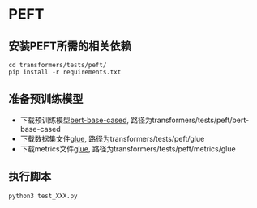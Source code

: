 # PEFT

## 安装PEFT所需的相关依赖
```
cd transformers/tests/peft/
pip install -r requirements.txt
```

## 准备预训练模型

- 下载预训练模型[bert-base-cased](https://huggingface.co/bert-base-cased), 路径为transformers/tests/peft/bert-base-cased
- 下载数据集文件[glue](https://huggingface.co/datasets/glue), 路径为transformers/tests/peft/glue
- 下载metrics文件[glue](https://github.com/huggingface/evaluate/tree/main/metrics/glue), 路径为transformers/tests/peft/metrics/glue

## 执行脚本
```
python3 test_XXX.py
```